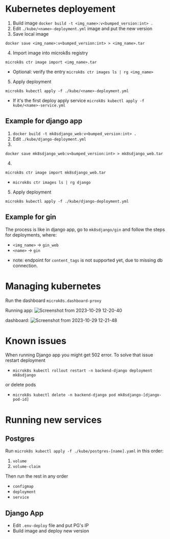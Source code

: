 # Kubernetes deployement 
1. Build image `docker build -t <img_name>:v<bumped_version:int> .`
2. Edit `./kube/<name>-deployment.yml` image and put the new version
3. Save local image
```
docker save <img_name>:v<bumped_version:int> > <img_name>.tar
```
4. Import image into microk8s registry
```
microk8s ctr image import <img_name>.tar
```
- Optional: verify the entry `microk8s ctr images ls | rg <img_name>`
5. Apply deployment 
```
microk8s kubectl apply -f ./kube/<name>-deployment.yml
```
 - If it's the first deploy apply service `microk8s kubectl apply -f kube/<name>-service.yml`

## Example for django app

1. `docker build -t mk8sdjango_web:v<bumped_version:int> .`
2. Edit `./kube/django-deployment.yml` 
3. 
```
docker save mk8sdjango_web:v<bumped_version:int> > mk8sdjango_web.tar
```
4. 
```
microk8s ctr image import mk8sdjango_web.tar
```
- `microk8s ctr images ls | rg django`
5. Apply deployment 
```
microk8s kubectl apply -f ./kube/django-deployment.yml
```

## Example for gin
 The process is like in django app, go to `mk8sdjango/gin` and follow the steps for deployments, where: 
  - `<img_name>` -> `gin_web`
  - `<name>` -> `gin`

* note: endpoint for `content_tags` is not supported yet, due to missing db connection.

# Managing kubernetes
Run the dashboard `microk8s.dashboard-proxy`

Running app:
![Screenshot from 2023-10-29 12-20-40](https://github.com/tomekstrzeszkowski/mk8sdjango/assets/40120335/2ce1402d-1dea-45af-b0b8-aad6fb5b38bf)

dashboard:
![Screenshot from 2023-10-29 12-21-48](https://github.com/tomekstrzeszkowski/mk8sdjango/assets/40120335/ea28fa4a-8bc0-4f30-904d-8628aa8605c2)


# Known issues

When running Django app you might get 502 error. To solve that issue restart deployment
 - `microk8s kubectl rollout restart -n backend-django deployment mk8sdjango`

or delete pods

 - `microk8s kubectl delete -n backend-django pod mk8sdjango-[django-pod-id]` 


# Running new services

## Postgres
Run `microk8s kubectl apply -f ./kube/postgres-[name].yaml` in this order:
 1. `volume`
 2. `volume-claim`

Then run the rest in any order

 - `configmap`
 - `deployment`
 - `service`

## Django App
 - Edit `.env-deploy` file and put PG's IP
 - Build image and deploy new version

